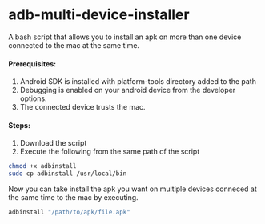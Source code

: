 adb-multi-device-installer
==========================

A bash script that allows you to install an apk on more than one device connected to the mac at the same time.

#### Prerequisites:
1. Android SDK is installed with platform-tools directory added to the path
2. Debugging is enabled on your android device from the developer options.
3. The connected device trusts the mac.

#### Steps:
1. Download the script
2. Execute the following from the same path of the script
```bash
chmod +x adbinstall
sudo cp adbinstall /usr/local/bin
```
Now you can take install the apk you want on multiple devices conneced at the same time to the mac by executing.
```bash
adbinstall "/path/to/apk/file.apk"
```
